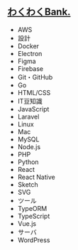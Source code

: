 ## [わくわくBank.](https://www.wakuwakubank.com/)


- AWS
- 設計
- Docker
- Electron
- Figma
- Firebase
- Git・GitHub
- Go
- HTML/CSS
- IT豆知識
- JavaScript
- Laravel
- Linux
- Mac
- MySQL
- Node.js
- PHP
- Python
- React
- React Native
- Sketch
- SVG
- ツール
- TypeORM
- TypeScript
- Vue.js
- サーバ
- WordPress
